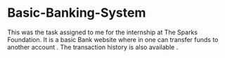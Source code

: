 # Basic-Banking-System
This was the task assigned to me for the internship at The Sparks Foundation. It is a basic Bank website where in one can transfer funds to another account . The transaction history is also available .

